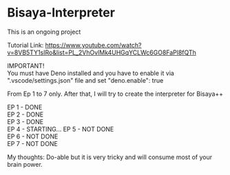 # Bisaya-Interpreter

This is an ongoing project

Tutorial Link: https://www.youtube.com/watch?v=8VB5TY1sIRo&list=PL_2VhOvlMk4UHGqYCLWc6GO8FaPl8fQTh

IMPORTANT!  
You must have Deno installed and you have to enable it via ".vscode/settings.json" file and set "deno.enable": true

From Ep 1 to 7 only. After that, I will try to create the interpreter for Bisaya++

EP 1 - DONE  
EP 2 - DONE  
EP 3 - DONE  
EP 4 - STARTING...
EP 5 - NOT DONE  
EP 6 - NOT DONE  
EP 7 - NOT DONE  

My thoughts: Do-able but it is very tricky and will consume most of your brain power.


